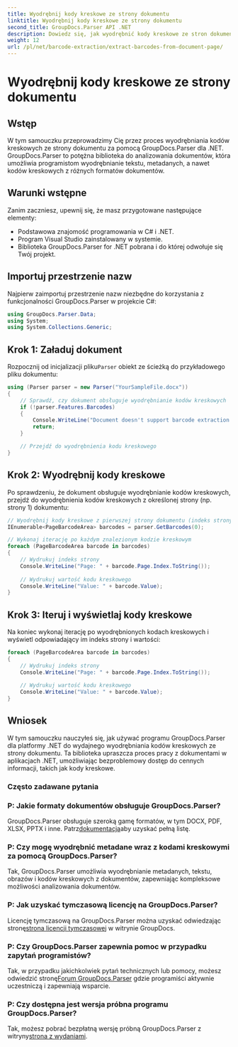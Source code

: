 ```yaml
---
title: Wyodrębnij kody kreskowe ze strony dokumentu
linktitle: Wyodrębnij kody kreskowe ze strony dokumentu
second_title: GroupDocs.Parser API .NET
description: Dowiedz się, jak wyodrębnić kody kreskowe ze stron dokumentów za pomocą GroupDocs.Parser dla .NET. Ten samouczek zawiera wskazówki krok po kroku dotyczące wyodrębniania kodów kreskowych.
weight: 12
url: /pl/net/barcode-extraction/extract-barcodes-from-document-page/
---
```


# Wyodrębnij kody kreskowe ze strony dokumentu

## Wstęp
W tym samouczku przeprowadzimy Cię przez proces wyodrębniania kodów kreskowych ze strony dokumentu za pomocą GroupDocs.Parser dla .NET. GroupDocs.Parser to potężna biblioteka do analizowania dokumentów, która umożliwia programistom wyodrębnianie tekstu, metadanych, a nawet kodów kreskowych z różnych formatów dokumentów.
## Warunki wstępne

Zanim zaczniesz, upewnij się, że masz przygotowane następujące elementy:
- Podstawowa znajomość programowania w C# i .NET.
- Program Visual Studio zainstalowany w systemie.
- Biblioteka GroupDocs.Parser for .NET pobrana i do której odwołuje się Twój projekt.
## Importuj przestrzenie nazw
Najpierw zaimportuj przestrzenie nazw niezbędne do korzystania z funkcjonalności GroupDocs.Parser w projekcie C#:

```csharp
using GroupDocs.Parser.Data;
using System;
using System.Collections.Generic;
```
## Krok 1: Załaduj dokument

 Rozpocznij od inicjalizacji pliku`Parser` obiekt ze ścieżką do przykładowego pliku dokumentu:

```csharp
using (Parser parser = new Parser("YourSampleFile.docx"))
{
    // Sprawdź, czy dokument obsługuje wyodrębnianie kodów kreskowych
    if (!parser.Features.Barcodes)
    {
        Console.WriteLine("Document doesn't support barcode extraction.");
        return;
    }

    // Przejdź do wyodrębnienia kodu kreskowego
}
```
## Krok 2: Wyodrębnij kody kreskowe

Po sprawdzeniu, że dokument obsługuje wyodrębnianie kodów kreskowych, przejdź do wyodrębnienia kodów kreskowych z określonej strony (np. strony 1) dokumentu:

```csharp
// Wyodrębnij kody kreskowe z pierwszej strony dokumentu (indeks strony jest oparty na 0)
IEnumerable<PageBarcodeArea> barcodes = parser.GetBarcodes(0);

// Wykonaj iterację po każdym znalezionym kodzie kreskowym
foreach (PageBarcodeArea barcode in barcodes)
{
    // Wydrukuj indeks strony
    Console.WriteLine("Page: " + barcode.Page.Index.ToString());
    
    // Wydrukuj wartość kodu kreskowego
    Console.WriteLine("Value: " + barcode.Value);
}
```
## Krok 3: Iteruj i wyświetlaj kody kreskowe

Na koniec wykonaj iterację po wyodrębnionych kodach kreskowych i wyświetl odpowiadający im indeks strony i wartości:

```csharp
foreach (PageBarcodeArea barcode in barcodes)
{
    // Wydrukuj indeks strony
    Console.WriteLine("Page: " + barcode.Page.Index.ToString());
    
    // Wydrukuj wartość kodu kreskowego
    Console.WriteLine("Value: " + barcode.Value);
}
```
## Wniosek

W tym samouczku nauczyłeś się, jak używać programu GroupDocs.Parser dla platformy .NET do wydajnego wyodrębniania kodów kreskowych ze strony dokumentu. Ta biblioteka upraszcza proces pracy z dokumentami w aplikacjach .NET, umożliwiając bezproblemowy dostęp do cennych informacji, takich jak kody kreskowe.

### Często zadawane pytania

### P: Jakie formaty dokumentów obsługuje GroupDocs.Parser?
 GroupDocs.Parser obsługuje szeroką gamę formatów, w tym DOCX, PDF, XLSX, PPTX i inne. Patrz[dokumentacja](https://tutorials.groupdocs.com/parser/net/)aby uzyskać pełną listę.

### P: Czy mogę wyodrębnić metadane wraz z kodami kreskowymi za pomocą GroupDocs.Parser?
Tak, GroupDocs.Parser umożliwia wyodrębnianie metadanych, tekstu, obrazów i kodów kreskowych z dokumentów, zapewniając kompleksowe możliwości analizowania dokumentów.

### P: Jak uzyskać tymczasową licencję na GroupDocs.Parser?
 Licencję tymczasową na GroupDocs.Parser można uzyskać odwiedzając stronę[strona licencji tymczasowej](https://purchase.groupdocs.com/temporary-license/) w witrynie GroupDocs.

### P: Czy GroupDocs.Parser zapewnia pomoc w przypadku zapytań programistów?
 Tak, w przypadku jakichkolwiek pytań technicznych lub pomocy, możesz odwiedzić stronę[Forum GroupDocs.Parser](https://forum.groupdocs.com/c/parser/17) gdzie programiści aktywnie uczestniczą i zapewniają wsparcie.

### P: Czy dostępna jest wersja próbna programu GroupDocs.Parser?
 Tak, możesz pobrać bezpłatną wersję próbną GroupDocs.Parser z witryny[strona z wydaniami](https://releases.groupdocs.com/).